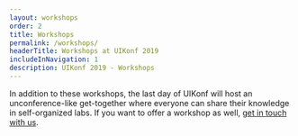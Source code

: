 ```yaml
---
layout: workshops
order: 2
title: Workshops
permalink: /workshops/
headerTitle: Workshops at UIKonf 2019
includeInNavigation: 1
description: UIKonf 2019 - Workshops
---
```


In addition to these workshops, the last day of UIKonf will host an unconference-like get-together where everyone can share their knowledge in self-organized labs. If you want to offer a workshop as well, <a href="mailto:questions@uikonf.com" target="_blank">get in touch with us</a>.
